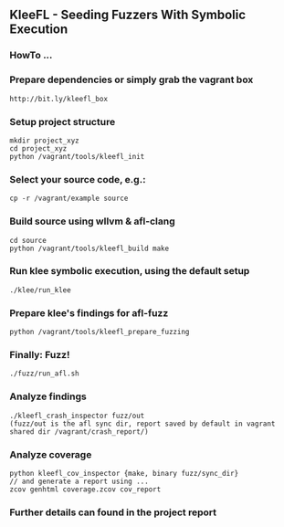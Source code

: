 ## KleeFL - Seeding Fuzzers With Symbolic Execution


### HowTo ...

### Prepare dependencies or simply grab the vagrant box

    http://bit.ly/kleefl_box

### Setup project structure

    mkdir project_xyz
    cd project_xyz
    python /vagrant/tools/kleefl_init


### Select your source code, e.g.:

    cp -r /vagrant/example source

### Build source using wllvm & afl-clang

    cd source
    python /vagrant/tools/kleefl_build make

### Run klee symbolic execution, using the default setup
    
    ./klee/run_klee

### Prepare klee's findings for afl-fuzz
    
    python /vagrant/tools/kleefl_prepare_fuzzing

### Finally: Fuzz!
    
    ./fuzz/run_afl.sh

### Analyze findings

    ./kleefl_crash_inspector fuzz/out
    (fuzz/out is the afl sync dir, report saved by default in vagrant shared dir /vagrant/crash_report/)

### Analyze coverage

    python kleefl_cov_inspector {make, binary fuzz/sync_dir}
    // and generate a report using ...
    zcov genhtml coverage.zcov cov_report


### Further details can found in the project report

